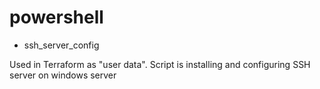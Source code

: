 # powershell

- ssh_server_config

Used in Terraform as "user data". Script is installing and configuring SSH server on windows server

